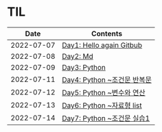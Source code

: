 # TIL
|Date|Contents|
|---|---|
|2022-07-07|[Day1: Hello again Gitbub](https://github.com/ggSeo-code/TIL/blob/master/day1.html)|
|2022-07-08|[Day2: Md](https://github.com/ggSeo-code/TIL/commit/6e50248e0b4e7eea88d89ac41572cef77a24baed)|
|2022-07-09|[Day3: Python](https://github.com/ggSeo-code/TIL/commit/ea0c13bab0cb5c0ebbeaed0a198cf281ed07e604)|
|2022-07-11|[Day4: Python ~조건문 반복문](https://github.com/ggSeo-code/TIL/tree/master/220711)|
|2022-07-12|[Day5: Python ~변수와 연산](https://github.com/ggSeo-code/TIL/tree/master/220712)|
|2022-07-13|[Day6: Python ~자료형 list](https://github.com/ggSeo-code/TIL/tree/master/220713)|
|2022-07-14|[Day7: Python ~조건문 실습1](https://github.com/ggSeo-code/TIL/tree/master/220714)|
